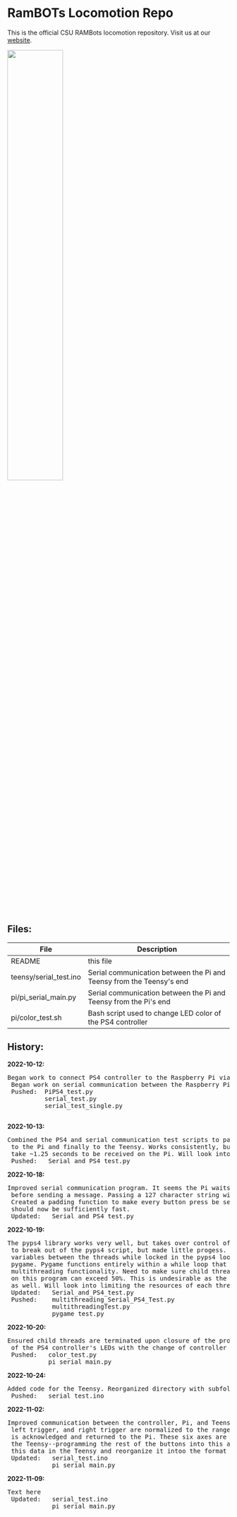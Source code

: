 # RamBOTs Locomotion Repo
                   
This is the official CSU RAMBots locomotion repository. 
Visit us at our [website](https://projects-web.engr.colostate.edu/ece-sr-design/AY22/RamBOTs).


<img src="https://user-images.githubusercontent.com/112744753/196563382-2745e707-77d6-42d5-98a0-a29530e21c9a.png" width=50% height=50%>

Files:
------

| File                       | Description           |
| ---------------------------|-------------|
| README                     | this file |
| teensy/serial_test.ino     | Serial communication between the Pi and Teensy from the Teensy's end      |
| pi/pi_serial_main.py    | Serial communication between the Pi and Teensy from the Pi's end      |
| pi/color_test.sh    | Bash script used to change LED color of the PS4 controller      |


  
History:
--------
 **2022-10-12:**  
 <pre>Began work to connect PS4 controller to the Raspberry Pi via bluetooth using the pyps4 library.
 Began work on serial communication between the Raspberry Pi and Teensy via microUSB.
 Pushed:  PiPS4_test.py
          serial_test.py
          serial_test_single.py
          </pre>

 **2022-10-13:**  
 <pre>Combined the PS4 and serial communication test scripts to pass buttons pressed on the controller
 to the Pi and finally to the Teensy. Works consistently, but with large gaps in timing. Button presses
 take ~1.25 seconds to be received on the Pi. Will look into why this is later.
 Pushed:   Serial_and_PS4_test.py
</pre>

 **2022-10-18:**  
 <pre>Improved serial communication program. It seems the Pi waits a second for the serial buffer to fill
 before sending a message. Passing a 127 character string will happen near-instantaneously, for instance.
 Created a padding function to make every button press be sent as a 127 character string. Pi-Teensy communication
 should now be sufficiently fast. 
 Updated:   Serial_and_PS4_test.py
</pre>

 **2022-10-19:**  
 <pre>The pyps4 library works very well, but takes over control of the entire program. Worked on finding a way
 to break out of the pyps4 script, but made little progess. Tried multithreading, but struggled to share
 variables between the threads while locked in the pyps4 loop. Ultimately decided to work with an older library,
 pygame. Pygame functions entirely within a while loop that can easily be entered and exited as desired. Kept
 multithreading functionality. Need to make sure child threads are killed once program stops. Also, CPU usage
 on this program can exceed 50%. This is undesirable as the machine learning program requires over 50% CPU usage
 as well. Will look into limiting the resources of each thread. 
 Updated:   Serial_and_PS4_test.py
 Pushed:    multithreading_Serial_PS4_Test.py
            multithreadingTest.py
            pygame_test.py     
</pre>


 **2022-10-20:**  
 <pre>Ensured child threads are terminated upon closure of the program. Added support for changing the color
 of the PS4 controller's LEDs with the change of controller mode.
 Pushed:   color_test.py
           pi_serial_main.py
</pre>


 **2022-10-24:**  
 <pre>Added code for the Teensy. Reorganized directory with subfolders for Pi and Teensy code
 Pushed:   serial_test.ino
</pre>

 **2022-11-02:**  
 <pre>Improved communication between the controller, Pi, and Teensy, Axes for the left joystick, right joystick,
 left trigger, and right trigger are normalized to the range [-1.0,1.0] and sent to the Teensy in an array which 
 is acknowledged and returned to the Pi. These six axes are likely the most complex values which will be sent to 
 the Teensy--programming the rest of the buttons into this array should be fairly trivial. Next step is to parse 
 this data in the Teensy and reorganize it intoo the format expected by the OpenDogV3 code.
 Updated:   serial_test.ino
            pi_serial_main.py
</pre>

 **2022-11-09:**  
 <pre>Text here
 Updated:   serial_test.ino
            pi_serial_main.py
</pre>
